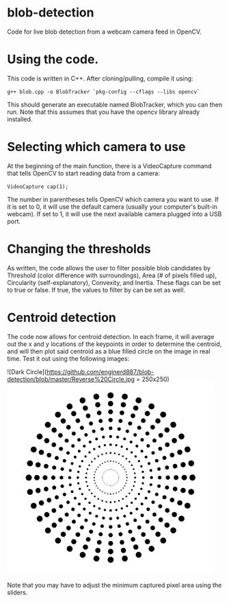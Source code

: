 # blob-detection
Code for live blob detection from a webcam camera feed in OpenCV.

# Using the code.
This code is written in C++. After cloning/pulling, compile it using:

```
g++ blob.cpp -o BlobTracker `pkg-config --cflags --libs opencv`

```

This should generate an executable named BlobTracker, which you can then run.
Note that this assumes that you have the opencv library already installed.

# Selecting which camera to use

At the beginning of the main function, there is a VideoCapture command that tells OpenCV to start reading data from a camera:

```
VideoCapture cap(1);

```
The number in parentheses tells OpenCV which camera you want to use. If it is set to 0, it will use the default camera (usually your computer's built-in webcam). If set to 1, it will use the next available camera plugged into a USB port.

# Changing the thresholds

As written, the code allows the user to filter possible blob candidates by Threshold (color difference with surroundings), Area (# of pixels filled up), Circularity (self-explanatory), Convexity, and Inertia. These flags can be set to true or false. If true, the values to filter by can be set as well.

# Centroid detection

The code now allows for centroid detection. In each frame, it will average out the x and y locations of the keypoints in order to determine the centroid, and will then plot said centroid as a blue filled circle on the image in real time. Test it out using the following images:

![Dark Circle](https://github.com/enginerd887/blob-detection/blob/master/Reverse%20Circle.jpg = 250x250) ![Reverse Circle](https://github.com/enginerd887/blob-detection/blob/master/hvgqV.png)

Note that you may have to adjust the minimum captured pixel area using the sliders.
